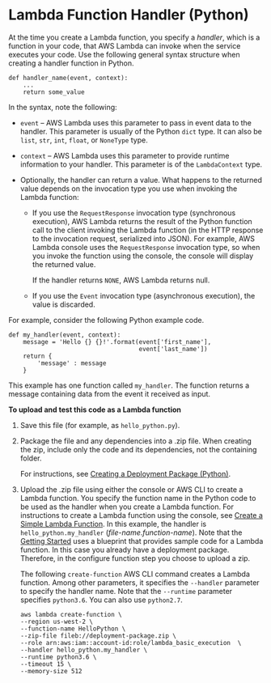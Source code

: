 # Lambda Function Handler \(Python\)<a name="python-programming-model-handler-types"></a>

At the time you create a Lambda function, you specify a *handler*, which is a function in your code, that AWS Lambda can invoke when the service executes your code\. Use the following general syntax structure when creating a handler function in Python\. 

```
def handler_name(event, context): 
    ...
    return some_value
```

In the syntax, note the following:

+ `event` – AWS Lambda uses this parameter to pass in event data to the handler\. This parameter is usually of the Python `dict` type\. It can also be `list`, `str`, `int`, `float`, or `NoneType` type\. 

+ `context` – AWS Lambda uses this parameter to provide runtime information to your handler\. This parameter is of the `LambdaContext` type\.

+ Optionally, the handler can return a value\. What happens to the returned value depends on the invocation type you use when invoking the Lambda function:

  + If you use the `RequestResponse` invocation type \(synchronous execution\), AWS Lambda returns the result of the Python function call to the client invoking the Lambda function \(in the HTTP response to the invocation request, serialized into JSON\)\. For example, AWS Lambda console uses the `RequestResponse` invocation type, so when you invoke the function using the console, the console will display the returned value\.

    If the handler returns `NONE`, AWS Lambda returns null\.

  + If you use the `Event` invocation type \(asynchronous execution\), the value is discarded\.

For example, consider the following Python example code\. 

```
def my_handler(event, context):
    message = 'Hello {} {}!'.format(event['first_name'], 
                                    event['last_name'])  
    return { 
        'message' : message
    }
```

This example has one function called `my_handler`\. The function returns a message containing data from the event it received as input\. 

**To upload and test this code as a Lambda function**

1. Save this file \(for example, as `hello_python.py`\)\. 

1. Package the file and any dependencies into a \.zip file\. When creating the zip, include only the code and its dependencies, not the containing folder\.

   For instructions, see [Creating a Deployment Package \(Python\)](lambda-python-how-to-create-deployment-package.md)\. 

1. Upload the \.zip file using either the console or AWS CLI to create a Lambda function\. You specify the function name in the Python code to be used as the handler when you create a Lambda function\. For instructions to create a Lambda function using the console, see  [Create a Simple Lambda Function](get-started-create-function.md)\. In this example, the handler is `hello_python.my_handler` \(*file\-name*\.*function\-name*\)\. Note that the [Getting Started](getting-started.md) uses a blueprint that provides sample code for a Lambda function\. In this case you already have a deployment package\. Therefore, in the configure function step you choose to upload a zip\.

   The following `create-function` AWS CLI command creates a Lambda function\. Among other parameters, it specifies the `--handler` parameter to specify the handler name\. Note that the `--runtime` parameter specifies `python3.6`\. You can also use `python2.7`\.

   ```
   aws lambda create-function \
   --region us-west-2 \
   --function-name HelloPython \
   --zip-file fileb://deployment-package.zip \
   --role arn:aws:iam::account-id:role/lambda_basic_execution  \
   --handler hello_python.my_handler \
   --runtime python3.6 \
   --timeout 15 \
   --memory-size 512
   ```